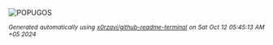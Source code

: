 <div align="justify">
<picture>
    <source media="(prefers-color-scheme: dark)" srcset="https://i.ibb.co/7JqPZQw/output-gif.gif">
    <source media="(prefers-color-scheme: light)" srcset="https://i.ibb.co/7JqPZQw/output-gif.gif">
    <img alt="POPUGOS" src="https://i.ibb.co/7JqPZQw/output-gif.gif">
</picture>

<sub><i>Generated automatically using [x0rzavi/github-readme-terminal](https://github.com/x0rzavi/github-readme-terminal) on Sat Oct 12 05:45:13 AM +05 2024</i></sub>
</div>